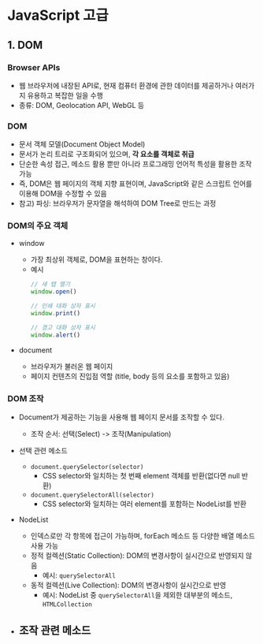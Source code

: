 # JavaScript 고급

## 1. DOM

### Browser APIs
- 웹 브라우저에 내장된 API로, 현재 컴퓨터 환경에 관한 데이터를 제공하거나 여러가지 유용하고 복잡한 일을 수행
- 종류: DOM, Geolocation API, WebGL 등

### DOM
- 문서 객체 모델(Document Object Model)
- 문서가 논리 트리로 구조화되어 있으며, **각 요소를 객체로 취급**
- 단순한 속성 접근, 메소드 활용 뿐만 아니라 프로그래밍 언어적 특성을 활용한 조작 가능
- 즉, DOM은 웹 페이지의 객체 지향 표현이며, JavaScript와 같은 스크립트 언어를 이용해 DOM을 수정할 수 있음
- 참고) 파싱: 브라우저가 문자열을 해석하여 DOM Tree로 만드는 과정

### DOM의 주요 객체
- window
  - 가장 최상위 객체로, DOM을 표현하는 창이다.
  - 예시
    ```js
    // 새 탭 열기
    window.open()

    // 인쇄 대화 상자 표시
    window.print()

    // 경고 대화 상자 표시
    window.alert()
    ```

- document
  - 브라우저가 불러온 웹 페이지
  - 페이지 컨텐츠의 진입점 역할 (title, body 등의 요소를 포함하고 있음)

### DOM 조작
- Document가 제공하는 기능을 사용해 웹 페이지 문서를 조작할 수 있다.
  - 조작 순서: 선택(Select) -> 조작(Manipulation)

- 선택 관련 메소드
  - `document.querySelector(selector)`
    - CSS selector와 일치하는 첫 번째 element 객체를 반환(없다면 null 반환)
  - `document.querySelectorAll(selector)`
    - CSS selector와 일치하는 여러 element를 포함하는 NodeList를 반환

- NodeList
  - 인덱스로만 각 항목에 접근이 가능하며, forEach 메소드 등 다양한 배열 메소드 사용 가능
  - 정적 컬렉션(Static Collection): DOM의 변경사항이 실시간으로 반영되지 않음
    - 예시: `querySelectorAll`
  - 동적 컬렉션(Live Collection): DOM의 변경사항이 실시간으로 반영
    - 예시: NodeList 중 `querySelectorAll`을 제외한 대부분의 메소드, `HTMLCollection`

- 조작 관련 메소드
  - 